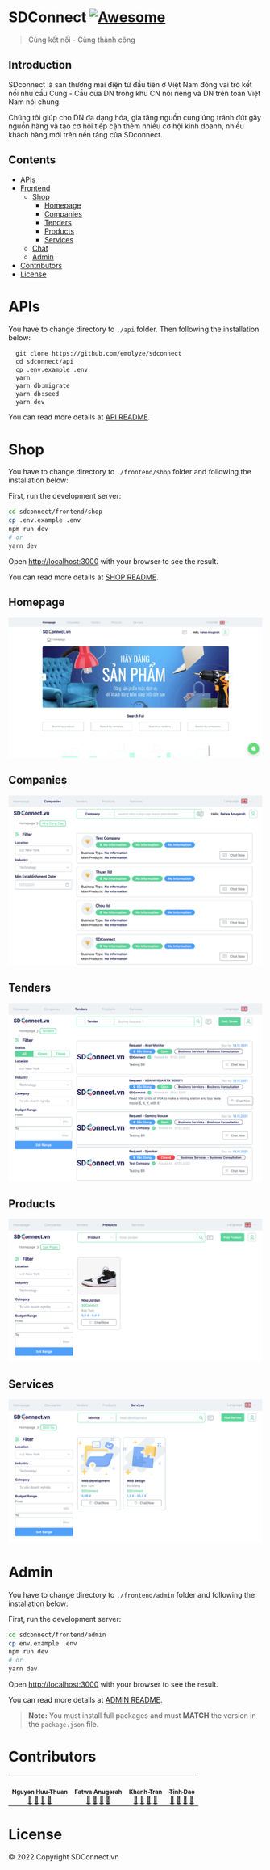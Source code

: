# SDConnect [![Awesome](https://awesome.re/badge.svg)](https://dev.sdconnect.vn)

> Cùng kết nối - Cùng thành công

## Introduction

SDconnect là sàn thương mại điện tử đầu tiên ở Việt Nam đóng vai trò kết nối nhu cầu Cung - Cầu của DN trong khu CN nói riêng và DN trên toàn Việt Nam nói chung.

Chúng tôi giúp cho DN đa dạng hóa, gia tăng nguồn cung ứng tránh đứt gãy nguồn hàng và tạo cơ hội tiếp cận thêm nhiều cơ hội kinh doanh, nhiều khách hàng mới trên nền tảng của SDconnect.

## Contents

- [APIs](#apis)
- [Frontend](#shop)
  - [Shop](#shop)
    - [Homepage](#homepage)
    - [Companies](#companies)
    - [Tenders](#tenders)
    - [Products](#products)
    - [Services](#services)
  - [Chat](#chat)
  - [Admin](#admin)
- [Contributors](#contributors)
- [License](#license)

# APIs

You have to change directory to `./api` folder. Then following the installation below:

```git
  git clone https://github.com/emolyze/sdconnect
  cd sdconnect/api
  cp .env.example .env
  yarn
  yarn db:migrate
  yarn db:seed
  yarn dev
```

You can read more details at [API README](api/README.MD).

# Shop

You have to change directory to `./frontend/shop` folder and following the installation below:

First, run the development server:

```bash
cd sdconnect/frontend/shop
cp .env.example .env
npm run dev
# or
yarn dev
```

Open [http://localhost:3000](http://localhost:3000) with your browser to see the result.

You can read more details at [SHOP README](frontend/shop/README.md).

## Homepage

![image info](./sdcomponents/public/images/Homepage.png)

## Companies

![image info](./sdcomponents/public/images/Companies.png)

## Tenders

![image info](./sdcomponents/public/images/Tenders.png)

## Products

![image info](./sdcomponents/public/images/Products.png)

## Services

![image info](./sdcomponents/public/images/Services.png)

# Admin

You have to change directory to `./frontend/admin` folder and following the installation below:

First, run the development server:

```bash
cd sdconnect/frontend/admin
cp env.example .env
npm run dev
# or
yarn dev
```

Open [http://localhost:3000](http://localhost:3000) with your browser to see the result.

You can read more details at [ADMIN README](frontend/admin/README.md).

> **Note:** You must install full packages and must **MATCH** the version in the `package.json` file.

# **Contributors**

<table>
  <tr>
    <td align="center">
        <a href="https://github.com/Thuan2000"><img src="https://avatars.githubusercontent.com/u/15158402?v=4" width="100px;" alt=""/><br /><sub><b>Nguyen Huu Thuan</b></sub></a><br /><a href="#question-kentcdodds" title="Answering Questions">💬</a> <a href="https://github.com/all-contributors/all-contributors/commits?author=kentcdodds" title="Documentation">📖</a> <a href="https://github.com/all-contributors/all-contributors/pulls?q=is%3Apr+reviewed-by%3Akentcdodds" title="Reviewed Pull Requests">👀</a> <a href="#talk-kentcdodds" title="Talks">📢</a>
    </td>
    <td align="center">
        <a href="https://github.com/fatwaanugerah21"><img src="https://avatars.githubusercontent.com/u/54705444?v=4" width="100px;" alt=""/><br /><sub><b>Fatwa Anugerah</b></sub></a><br /><a href="#question-kentcdodds" title="Answering Questions">💬</a> <a href="https://github.com/all-contributors/all-contributors/commits?author=kentcdodds" title="Documentation">📖</a> <a href="https://github.com/all-contributors/all-contributors/pulls?q=is%3Apr+reviewed-by%3Akentcdodds" title="Reviewed Pull Requests">👀</a> <a href="#talk-kentcdodds" title="Talks">📢</a>
    </td>
    <td align="center">
        <a href="https://github.com/khanhmomo"><img src="https://avatars.githubusercontent.com/u/25559342?v=4" width="100px;" alt=""/><br /><sub><b>Khanh Tran</b></sub></a><br /><a href="#question-kentcdodds" title="Answering Questions">💬</a> <a href="https://github.com/all-contributors/all-contributors/commits?author=kentcdodds" title="Documentation">📖</a> <a href="https://github.com/all-contributors/all-contributors/pulls?q=is%3Apr+reviewed-by%3Akentcdodds" title="Reviewed Pull Requests">👀</a> <a href="#talk-kentcdodds" title="Talks">📢</a>
    </td>
    <td align="center">
        <a href="https://github.com/dcongtinh"><img src="https://avatars.githubusercontent.com/u/14069666?v=4" width="100px;" alt=""/><br /><sub><b>Tinh Dao</b></sub></a><br /><a href="#question-kentcdodds" title="Answering Questions">💬</a> <a href="https://github.com/all-contributors/all-contributors/commits?author=kentcdodds" title="Documentation">📖</a> <a href="https://github.com/all-contributors/all-contributors/pulls?q=is%3Apr+reviewed-by%3Akentcdodds" title="Reviewed Pull Requests">👀</a> <a href="#talk-kentcdodds" title="Talks">📢</a>
    </td>
  </tr>
</table>

# **License**

© 2022 Copyright SDConnect.vn
